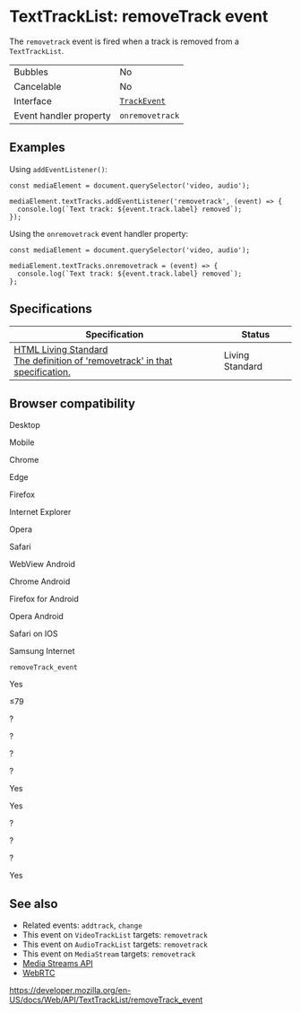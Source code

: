 TextTrackList: removeTrack event
================================

The `removetrack` event is fired when a track is removed from a `TextTrackList`.

<table><tbody><tr class="odd"><td>Bubbles</td><td>No</td></tr><tr class="even"><td>Cancelable</td><td>No</td></tr><tr class="odd"><td>Interface</td><td><a href="../trackevent"><code>TrackEvent</code></a></td></tr><tr class="even"><td>Event handler property</td><td><code>onremovetrack</code></td></tr></tbody></table>

Examples
--------

Using `addEventListener()`:

    const mediaElement = document.querySelector('video, audio');

    mediaElement.textTracks.addEventListener('removetrack', (event) => {
      console.log(`Text track: ${event.track.label} removed`);
    });

Using the `onremovetrack` event handler property:

    const mediaElement = document.querySelector('video, audio');

    mediaElement.textTracks.onremovetrack = (event) => {
      console.log(`Text track: ${event.track.label} removed`);
    };

Specifications
--------------

<table><thead><tr class="header"><th>Specification</th><th>Status</th></tr></thead><tbody><tr class="odd"><td><a href="https://html.spec.whatwg.org/multipage/media.html#event-media-removetrack">HTML Living Standard<br />
<span class="small">The definition of 'removetrack' in that specification.</span></a></td><td><span class="spec-living">Living Standard</span></td></tr></tbody></table>

Browser compatibility
---------------------

Desktop

Mobile

Chrome

Edge

Firefox

Internet Explorer

Opera

Safari

WebView Android

Chrome Android

Firefox for Android

Opera Android

Safari on IOS

Samsung Internet

`removeTrack_event`

Yes

≤79

?

?

?

?

Yes

Yes

?

?

?

Yes

See also
--------

-   Related events: `addtrack`, `change`
-   This event on `VideoTrackList` targets: `removetrack`
-   This event on `AudioTrackList` targets: `removetrack`
-   This event on `MediaStream` targets: `removetrack`
-   [Media Streams API](../media_streams_api)
-   [WebRTC](../webrtc_api)

<a href="https://developer.mozilla.org/en-US/docs/Web/API/TextTrackList/removeTrack_event" class="_attribution-link">https://developer.mozilla.org/en-US/docs/Web/API/TextTrackList/removeTrack_event</a>
